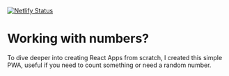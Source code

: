 [![Netlify Status](https://api.netlify.com/api/v1/badges/461d8501-57fb-4c01-8a9d-5af48bedcb51/deploy-status)](https://app.netlify.com/sites/randomcounter/deploys)

# Working with numbers?

To dive deeper into creating React Apps from scratch, I created this simple PWA, useful if you need to count something or need a random number.
